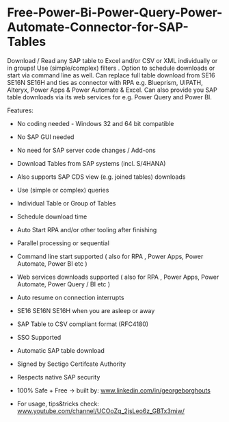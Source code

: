 # Free-Power-Bi-Power-Query-Power-Automate-Connector-for-SAP-Tables

Download / Read any SAP table to Excel and/or CSV or XML individually or in groups! Use (simple/complex) filters .
Option to schedule downloads or start via command line as well. Can replace full table download from SE16 SE16N SE16H and ties as connector with RPA e.g. Blueprism, UIPATH, Alteryx, Power Apps & Power Automate & Excel. Can also provide you SAP table downloads via its web services for e.g. Power Query and Power BI.

Features:
- No coding needed - Windows 32 and 64 bit compatible
- No SAP GUI needed
- No need for SAP server code changes / Add-ons
- Download Tables from SAP systems (incl. S/4HANA)
- Also supports SAP CDS view (e.g. joined tables) downloads
- Use (simple or complex) queries
- Individual Table or Group of Tables
- Schedule download time
- Auto Start RPA and/or other tooling after finishing
- Parallel processing or sequential
- Command line start supported ( also for RPA , Power Apps, Power Automate, Power BI etc )
- Web services downloads supported ( also for RPA , Power Apps, Power Automate, Power Query / BI etc )
- Auto resume on connection interrupts
- SE16 SE16N SE16H when you are asleep or away
- SAP Table to CSV compliant format (RFC4180)
- SSO Supported
- Automatic SAP table download
- Signed by Sectigo Certifcate Authority
- Respects native SAP security
- 100% Safe + Free -> built by: www.linkedin.com/in/georgeborghouts

- For usage, tips&tricks check: www.youtube.com/channel/UCOoZq_2jsLeo6z_GBTx3miw/
